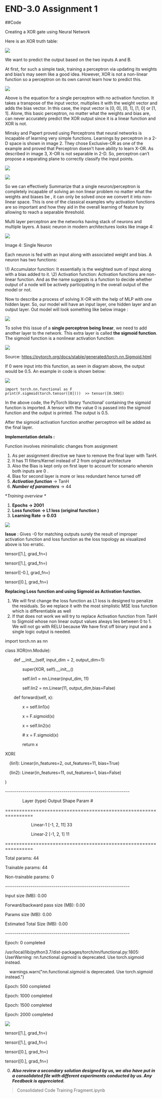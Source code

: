 # END-3.0  Assignment 1 

##Code

Creating a XOR gate using Neural Network 

Here is an XOR truth table:

![](Resources/001.png)

We want to predict the output based on the two inputs A and B.

At first, for such a simple task, training a perceptron via updating its weights and bias’s may seem like a good idea. However, XOR is not a non-linear function so a perceptron on its own cannot learn how to predict this.


![](Resources/002.png)

Above is the equation for a single perceptron with no activation function. It takes a transpose of the input vector, multiplies it with the weight vector and adds the bias vector. In this case, the input vector is [0, 0], [0, 1], [1, 0] or [1, 1]. Alone, this basic perceptron, no matter what the weights and bias are, can never accurately predict the XOR output since it is a linear function and XOR is not.

Minsky and Papert proved using Perceptrons  that neural networks is incapable of learning very simple functions. Learnings by perceptron in a 2-D space is shown in image 2. They chose Exclusive-OR as one of the example and proved that Perceptron doesn’t have ability to learn X-OR. As described in image 3, X-OR is not separable in 2-D. So, perceptron can’t propose a separating plane to correctly classify the input points.

![](Resources/003.png)

![](Resources/004.png)

So we can effectively Summarize that a single neuron/perceptron is completely incapable of solving an non linear problem no matter what the weights and biases be , it can only be solved once we convert it into non-linear space. This is one of the classical examples why activation functions are so important and how they aid in the overall learning of feature by allowing to reach a separable threshold.

Multi layer perceptron are the networks having stack of neurons and multiple layers. A basic neuron in modern architectures looks like image 4:

![](Resources/005.png)

Image 4: Single Neuron

Each neuron is fed with an input along with associated weight and bias. A neuron has two functions:

\1) Accumulator function: It essentially is the weighted sum of input along with a bias added to it.
\2) Activation function: Activation functions are non-linear function. And as the name suggests is a function to decide whether output of a node will be actively participating in the overall output of the model or not. 

Now to describe a process of solving X-OR with the help of MLP with one hidden layer. So, our model will have an input layer, one hidden layer and an output layer. Out model will look something like below image :

![](Resources/006.png)

To solve this issue of a **single perceptron being linear**, we need to add another layer to the network. This extra layer is called **the sigmoid function**. The sigmoid function is a nonlinear activation function:

![](Resources/007.png)

Source: <https://pytorch.org/docs/stable/generated/torch.nn.Sigmoid.html>

If 0 were input into this function, as seen in diagram above, the output would be 0.5. An example in code is shown below:

![](Resources/008.png)
```{python}
import torch.nn.functional as F
print(F.sigmoid(torch.tensor([0])))  >> tensor([0.500])
```
In the above code, the PyTorch library ‘functional’ containing the sigmoid function is imported. A tensor with the value 0 is passed into the sigmoid function and the output is printed. The output is 0.5.

After the sigmoid activation function another perceptron will be added as the final layer. 

**Implementation details :** 

Function involves minimalistic changes from assignment

1. As per assignment directive we have to remove the final layer with TanH.
1. It has 11 filters/Kernel instead of 2 from original architecture
1. Also the Bias is kept only on first layer to account for scenario wherein both inputs are 0 .
1. Bias for second layer is more or less redundant hence turned off
1. ***Activation function*** -> TanH
1. ***Number of parameters*** -> 44

\**Training overview \**

1. **Epochs -> 2001**
1. **Loss function -> L1 loss (original function )**
1. **Learning Rate -> 0.03**

![](Resources/0005.png)

**Issue** : Gives -0 for matching outputs surely the result of improper activation function and loss function as the loss topology as visualized above is too erratic.

tensor([1.], grad\_fn=<RoundBackward>)

tensor([1.], grad\_fn=<RoundBackward>)

tensor([-0.], grad\_fn=<RoundBackward>)

tensor([0.], grad\_fn=<RoundBackward>)

**Replacing Loss function and using Sigmoid as Activation function.**

1. We will first change the loss function as L1 loss is designed to penalize the residuals. So we replace it with the most simplistic MSE loss function which is differentiable as well
1. If that does not work we will try to replace Activation function from TanH to Sigmoid whose non linear output values always lies between 0 to 1. We will not go with RELU because We have first off binary input and a single logic output is needed.

import torch.nn as nn 

class XOR(nn.Module):

`    `def \_\_init\_\_(self, input\_dim = 2, output\_dim=1):

`        `super(XOR, self).\_\_init\_\_()

`        `self.lin1 = nn.Linear(input\_dim, 11)

`        `self.lin2 = nn.Linear(11, output\_dim,bias=False)



`    `def forward(self, x):

`        `x = self.lin1(x)

`        `x = F.sigmoid(x)

`        `x = self.lin2(x)

`        `# x = F.sigmoid(x)

`        `return x


XOR(

`  `(lin1): Linear(in\_features=2, out\_features=11, bias=True)

`  `(lin2): Linear(in\_features=11, out\_features=1, bias=False)

)

\----------------------------------------------------------------

`        `Layer (type)               Output Shape         Param #

\================================================================

`            `Linear-1                [-1, 2, 11]              33

`            `Linear-2                 [-1, 2, 1]              11

\================================================================

Total params: 44

Trainable params: 44

Non-trainable params: 0

\----------------------------------------------------------------

Input size (MB): 0.00

Forward/backward pass size (MB): 0.00

Params size (MB): 0.00

Estimated Total Size (MB): 0.00

\----------------------------------------------------------------

Epoch: 0 completed

/usr/local/lib/python3.7/dist-packages/torch/nn/functional.py:1805: UserWarning: nn.functional.sigmoid is deprecated. Use torch.sigmoid instead.

`  `warnings.warn("nn.functional.sigmoid is deprecated. Use torch.sigmoid instead.")

Epoch: 500 completed

Epoch: 1000 completed

Epoch: 1500 completed

Epoch: 2000 completed

![](Resources/009.png)

tensor([1.], grad\_fn=<RoundBackward>)

tensor([1.], grad\_fn=<RoundBackward>)

tensor([0.], grad\_fn=<RoundBackward>)

tensor([0.], grad\_fn=<RoundBackward>)



0. ***Also review a secondary solution designed by us, we also have put in a consolidated file with different experiments conducted by us. Any Feedback is appreciated.***

> Consolidated Code Training Fragment.ipynb



